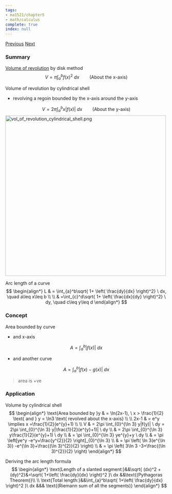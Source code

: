 ```yaml
---
tags:
- ma1521/chapter5
- math/calculus
complete: true
index: null
---
```

[Previous](/labyrinth/notes/math/ma1521/improper_integrals)   [Next](/labyrinth/notes/math/ma1521/sequences)
### Summary
[Volume of revolution](/labyrinth/notes/math/ma1301/volume_of_revolution) by disk method
$$
V = \pi \int_{a}^{b} f(x)^{2} \ dx \qquad \text{(About the x-axis)}
$$

Volume of revolution by cylindrical shell
- revolving a regoin bounded by the x-axis around the y-axis

$$
V = 2\pi \int_{a}^{b} x|f(x)| \ dx \qquad \text{(About the y-axis)}
$$
<img src="/labyrinth/assets/vol_of_revolution_cylindrical_shell.png" alt="vol_of_revolution_cylindrical_shell.png" class="mx-auto" style="width:500px;">

Arc length of a curve
$$
\begin{align*}
L & = \int_{a}^b\sqrt{ 1+ \left( \frac{dy}{dx} \right)^2} \ dx, \quad a\leq x\leq b \\
\\
& =\int_{c}^d\sqrt{ 1+ \left( \frac{dx}{dy} \right)^2} \ dy, \quad c\leq y\leq d
\end{align*}
$$
### Concept
Area bounded by curve
- and x-axis

$$
A = \int_{a}^{b} |f(x)| \ dx 
$$
- and another curve

$$
A = \int_{a}^{b} |f(x)-g(x)| \ dx 
$$
> area is +ve
### Application
Volume by cylindrical shell
$$
\begin{align*}
\text{Area bounded by }y & = \ln(2x-1), \ x > \frac{1}{2} \text{ and } y = \ln3 \text{ revolved about the x-axis} \\
\\
2x-1 & = e^y \implies x =\frac{1}{2}(e^{y}+1) \\
\\
V & = 2\pi \int_{0}^{\ln 3} y|f(y)| \ dy = 2\pi \int_{0}^{\ln 3} y|\frac{1}{2}(e^{y}+1)| \ dy \\
& = 2\pi \int_{0}^{\ln 3} y\frac{1}{2}(e^{y}+1) \ dy \\
& = \pi \int_{0}^{\ln 3} ye^{y}+y \ dy \\
& = \pi \left[ye^y -e^y+\frac{y^{2}}{2} \right]_{0}^{\ln 3} \\
& = \pi \left( \ln 3(e^{\ln 3}) -e^{\ln 3}+\frac{(\ln 3)^{2}}{2} \right) \\
& = \pi \left( 3\ln 3 -3+\frac{(\ln 3)^{2}}{2} \right)
\end{align*}
$$

Deriving the arc length formula
$$
\begin{align*}
\text{Length of a slanted segment:}&&\sqrt{ (dx)^2 +(dy)^2}&=\sqrt{ 1+\left( \frac{dy}{dx} \right)^2 }\ dx &&\text{(Pythagoras Theorem)}\\
\\
\text{Total length:}&&\int_{a}^b\sqrt{ 1+\left( \frac{dy}{dx} \right)^2 }\ dx &&& \text{(Riemann sum of all the segments)}
\end{align*}
$$